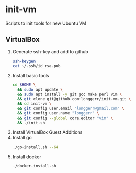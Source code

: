 # init-vm
Scripts to init tools for new Ubuntu VM

## VirtualBox

1. Generate ssh-key and add to github
    ```sh
    ssh-keygen
    cat ~/.ssh/id_rsa.pub
    ```
1. Install basic tools
    ```sh
    cd $HOME \
      && sudo apt update \
      && sudo apt install -y git gcc make perl vim \
      && git clone git@github.com:longgerr/init-vm.git \
      && cd init-vm \
      && git config user.email "longgerr@gmail.com" \
      && git config user.name "longgerr" \
      && git config --global core.editor "vim" \
      && ./init.sh
    ```
1. Install VirtualBox Guest Additions
1. Install go
    ```sh
    ./go-install.sh --64
    ```
1. Install docker
    ```sh
    ./docker-install.sh
    ```
